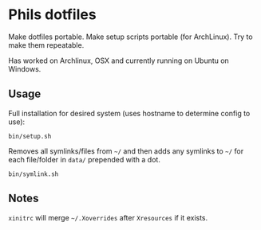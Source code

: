 # Phils dotfiles

Make dotfiles portable. Make setup scripts portable (for ArchLinux). Try to make them repeatable.

Has worked on Archlinux, OSX and currently running on Ubuntu on Windows.

## Usage

Full installation for desired system (uses hostname to determine config to use):

    bin/setup.sh


Removes all symlinks/files from `~/` and then adds any symlinks to
`~/` for each file/folder in `data/` prepended with a dot.

    bin/symlink.sh

## Notes

`xinitrc` will merge `~/.Xoverrides` after `Xresources` if it exists.
